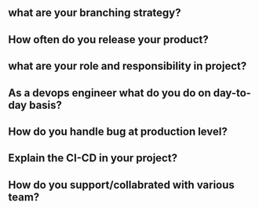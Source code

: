 ## what are your branching strategy?

## How often do you release your product?

## what are your role and responsibility in project?

## As a devops engineer what do you do on day-to-day basis?

## How do you handle bug at production level?

## Explain the CI-CD in your project?

## How do you support/collabrated with various team?

## 
